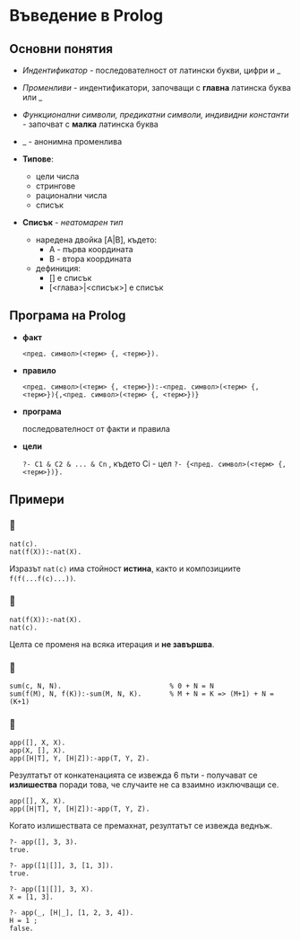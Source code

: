 # Въведение в Prolog

## Основни понятия
- *Индентификатор* - последователност от латински букви, цифри и _
- *Променливи* - индентификатори, започващи с **главна** латинска буква или _
- *Функционални символи, предикатни символи, индивидни константи* - започват с **малка** латинска буква
- _ - анонимна променлива

- **Типове**:
	- цели числа
	- стрингове
	- рационални числа
	- списък

- **Списък** - *неатомарен тип*
	- наредена двойка [A|B], където:
		- А - първа координата
		- B - втора координата
	- дефиниция:
		- [] е списък
		- [<глава>|<списък>] е списък

## Програма на Prolog
- **факт**

	`<пред. символ>(<терм> {, <терм>}).`

- **правило**

	`<пред. символ>(<терм> {, <терм>}):-<пред. символ>(<терм> {, <терм>}){,<пред. символ>(<терм> {, <терм>})}`

- **програма**

	последователност от факти и правила

- **цели**

	`?- C1 & C2 & ... & Cn` , където Ci - цел
	`?- {<пред. символ>(<терм> {, <терм>})}.`


## Примери

### 🍓

```
nat(c).
nat(f(X)):-nat(X).
```

Изразът `nat(c)` има стойност **истина**, както и композициите `f(f(...f(c)...))`.

### 🍓

```
nat(f(X)):-nat(X).
nat(c).
```

Целта се променя на всяка итерация и **не завършва**.

### 🍓

```
sum(c, N, N).                           % 0 + N = N 
sum(f(M), N, f(K)):-sum(M, N, K).       % M + N = K => (M+1) + N = (K+1)
```


### 🍓

```
app([], X, X).
app(X, [], X).
app([H|T], Y, [H|Z]):-app(T, Y, Z).
```

Резултатът от конкатенацията се извежда 6 пъти - получават се **излишества** поради това, че случаите не са взаимно изключващи се.


```
app([], X, X).
app([H|T], Y, [H|Z]):-app(T, Y, Z).
```

Когато излишествата се премахнат, резултатът се извежда веднъж.

```
?- app([], 3, 3).
true.

?- app([1|[]], 3, [1, 3]).
true.

?- app([1|[]], 3, X).
X = [1, 3].

?- app(_, [H|_], [1, 2, 3, 4]).
H = 1 ;
false.
```